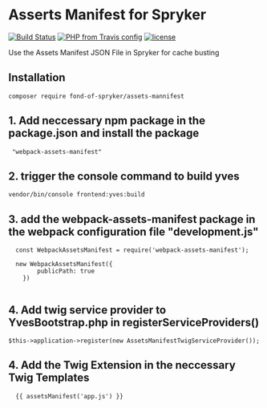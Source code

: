 # Asserts Manifest for Spryker
[![Build Status](https://travis-ci.org/fond-of/spryker-assets-manifest.svg?branch=master)](https://travis-ci.org/fond-of/spryker-assets-manifest)
[![PHP from Travis config](https://img.shields.io/travis/php-v/symfony/symfony.svg)](https://php.net/)
[![license](https://img.shields.io/github/license/mashape/apistatus.svg)](https://packagist.org/packages/fond-of-spryker/assets-manifest)

Use the Assets Manifest JSON File in Spryker for cache busting


## Installation

```
composer require fond-of-spryker/assets-mannifest
```

## 1. Add neccessary npm package in the package.json and install the package

```
 "webpack-assets-manifest"
```

## 2. trigger the console command to build yves
```
vendor/bin/console frontend:yves:build
```

## 3. add the webpack-assets-manifest package in the webpack configuration file "development.js"
```
  const WebpackAssetsManifest = require('webpack-assets-manifest');
  
  new WebpackAssetsManifest({
        publicPath: true
    })
    
```

## 4. Add twig service provider to YvesBootstrap.php in registerServiceProviders()

```
$this->application->register(new AssetsManifestTwigServiceProvider());
```

## 4. Add the Twig Extension in the neccessary Twig Templates

```
  {{ assetsManifest('app.js') }}
```